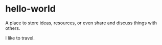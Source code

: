 # hello-world
A place to store ideas, resources, or even share and discuss things with others.

I like to travel.

